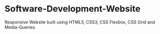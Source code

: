 # Software-Development-Website
Responsive Website built using HTML5, CSS3, CSS Flexbox, CSS Grid and Media-Queries.
